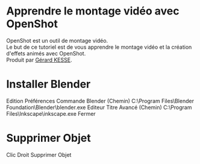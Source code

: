 # Apprendre le montage vidéo avec OpenShot 

OpenShot est un outil de montage vidéo.  
Le but de ce tutoriel est de vous apprendre le montage vidéo et 
la création d'effets animés avec OpenShot.  
Produit par 
[Gérard KESSE](https://github.com/gkesse/ "https://github.com/gkesse").

# Installer Blender
Edition
Préférences
Commande Blender (Chemin)
C:\Program Files\Blender Foundation\Blender\blender.exe
Editeur Titre Avancé (Chemin)
C:\Program Files\Inkscape\inkscape.exe
Fermer

# Supprimer Objet
Clic Droit
Supprimer Objet
